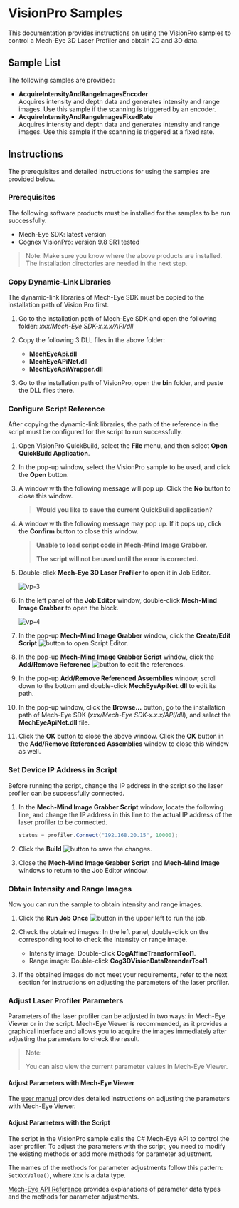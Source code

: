 # VisionPro Samples

This documentation provides instructions on using the VisionPro samples to control a Mech-Eye 3D Laser Profiler and obtain 2D and 3D data. 

## Sample List

The following samples are provided:

* **AcquireIntensityAndRangeImagesEncoder**  
  Acquires intensity and depth data and generates intensity and range images. Use this sample if the scanning is triggered by an encoder.
* **AcquireIntensityAndRangeImagesFixedRate**  
  Acquires intensity and depth data and generates intensity and range images. Use this sample if the scanning is triggered at a fixed rate.

## Instructions

The prerequisites and detailed instructions for using the samples are provided below.

### Prerequisites

The following software products must be installed for the samples to be run successfully.

* Mech-Eye SDK: latest version
* Cognex VisionPro: version 9.8 SR1 tested

>Note: Make sure you know where the above products are installed. The installation directories are needed in the next step.

### Copy Dynamic-Link Libraries

The dynamic-link libraries of Mech-Eye SDK must be copied to the installation path of Vision Pro first.

1. Go to the installation path of Mech-Eye SDK and open the following folder: *xxx/Mech-Eye SDK-x.x.x/API/dll*

2. Copy the following 3 DLL files in the above folder:

   * **MechEyeApi.dll**
   * **MechEyeAPiNet.dll**
   * **MechEyeApiWrapper.dll**

3. Go to the installation path of VisionPro, open the **bin** folder, and paste the DLL files there.

### Configure Script Reference

After copying the dynamic-link libraries, the path of the reference in the script must be configured for the script to run successfully.

1. Open VisionPro QuickBuild, select the **File** menu, and then select **Open QuickBuild Application**.

2. In the pop-up window, select the VisionPro sample to be used, and click the **Open** button.

3. A window with the following message will pop up. Click the **No** button to close this window.

   >**Would you like to save the current QuickBuild application?**

4. A window with the following message may pop up. If it pops up, click the **Confirm** button to close this window.

   >**Unable to load script code in Mech-Mind Image Grabber.**
   >
   >**The script will not be used until the error is corrected.**

5. Double-click **Mech-Eye 3D Laser Profiler** to open it in Job Editor.

   ![vp-3](https://docs.mech-mind.net/download/github/vp/vp-3.png)

6. In the left panel of the **Job Editor** window, double-click **Mech-Mind Image Grabber** to open the block.

   ![vp-4](https://docs.mech-mind.net/download/github/vp/vp-4.png)

7. In the pop-up **Mech-Mind Image Grabber** window, click the **Create/Edit Script** ![button](https://docs.mech-mind.net/download/github/vp/create-edit-script.png) to open Script Editor.

8. In the pop-up **Mech-Mind Image Grabber Script** window, click the **Add/Remove Reference** ![button](https://docs.mech-mind.net/download/github/vp/add-remove-reference.png) to edit the references.

9. In the pop-up **Add/Remove Referenced Assemblies** window, scroll down to the bottom and double-click **MechEyeApiNet.dll** to edit its path.

10. In the pop-up window, click the **Browse...** button, go to the installation path of Mech-Eye SDK (*xxx/Mech-Eye SDK-x.x.x/API/dll*), and select the **MechEyeApiNet.dll** file.

11. Click the **OK** button to close the above window. Click the **OK** button in the **Add/Remove Referenced Assemblies** window to close this window as well.

### Set Device IP Address in Script

Before running the script, change the IP address in the script so the laser profiler can be successfully connected.

1. In the **Mech-Mind Image Grabber Script** window, locate the following line, and change the IP address in this line to the actual IP address of the laser profiler to be connected.

   ```csharp
   status = profiler.Connect("192.168.20.15", 10000);
   ```

2. Click the **Build** ![button](https://docs.mech-mind.net/download/github/vp/build.png) to save the changes.

3. Close the **Mech-Mind Image Grabber Script** and **Mech-Mind Image** windows to return to the Job Editor window.

### Obtain Intensity and Range Images

Now you can run the sample to obtain intensity and range images.

1. Click the **Run Job Once** ![button](https://docs.mech-mind.net/download/github/vp/run-job-once.png) in the upper left to run the job.

2. Check the obtained images: In the left panel, double-click on the corresponding tool to check the intensity or range image.

   * Intensity image: Double-click **CogAffineTransformTool1**.
   * Range image: Double-click **Cog3DVisionDataRerenderTool1**.

3. If the obtained images do not meet your requirements, refer to the next section for instructions on adjusting the parameters of the laser profiler.

### Adjust Laser Profiler Parameters

Parameters of the laser profiler can be adjusted in two ways: in Mech-Eye Viewer or in the script. Mech-Eye Viewer is recommended, as it provides a graphical interface and allows you to acquire the images immediately after adjusting the parameters to check the result.

>Note:
>
>You can also view the current parameter values in Mech-Eye Viewer.

#### Adjust Parameters with Mech-Eye Viewer

The [user manual](https://docs.mech-mind.net/en/eye-3d-profiler/latest/viewer/parameter-reference.html) provides detailed instructions on adjusting the parameters with Mech-Eye Viewer.

#### Adjust Parameters with the Script

The script in the VisionPro sample calls the C# Mech-Eye API to control the laser profiler. To adjust the parameters with the script, you need to modify the existing methods or add more methods for parameter adjustment.

The names of the methods for parameter adjustments follow this pattern: `SetXxxValue()`, where `Xxx` is a data type.

[Mech-Eye API Reference](https://docs.mech-mind.net/api-reference/eye-api-profiler-cpp/2.2.0/index.html) provides explanations of parameter data types and the methods for parameter adjustments.
